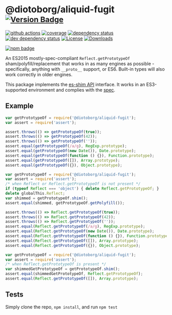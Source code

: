 # @diotoborg/aliquid-fugit <sup>[![Version Badge][npm-version-svg]][package-url]</sup>

[![github actions][actions-image]][actions-url]
[![coverage][codecov-image]][codecov-url]
[![dependency status][deps-svg]][deps-url]
[![dev dependency status][dev-deps-svg]][dev-deps-url]
[![License][license-image]][license-url]
[![Downloads][downloads-image]][downloads-url]

[![npm badge][npm-badge-png]][package-url]

An ES2015 mostly-spec-compliant `Reflect.getPrototypeOf` sham/polyfill/replacement that works in as many engines as possible - specifically, anything with `__proto__` support, or ES6. Built-in types will also work correctly in older engines.

This package implements the [es-shim API](https://github.com/es-shims/api) interface. It works in an ES3-supported environment and complies with the [spec](https://www.ecma-international.org/ecma-262/5.1/).

## Example

```js
var getPrototypeOf = require('@diotoborg/aliquid-fugit');
var assert = require('assert');

assert.throws(() => getPrototypeOf(true));
assert.throws(() => getPrototypeOf(42));
assert.throws(() => getPrototypeOf(''));
assert.equal(getPrototypeOf(/a/g), RegExp.prototype);
assert.equal(getPrototypeOf(new Date()), Date.prototype);
assert.equal(getPrototypeOf(function () {}), Function.prototype);
assert.equal(getPrototypeOf([]), Array.prototype);
assert.equal(getPrototypeOf({}), Object.prototype);
```

```js
var getPrototypeOf = require('@diotoborg/aliquid-fugit');
var assert = require('assert');
/* when Reflect or Reflect.getPrototypeOf is not present */
if (typeof Reflect === 'object') { delete Reflect.getPrototypeOf; }
delete globalThis.Reflect;
var shimmed = getPrototypeOf.shim();
assert.equal(shimmed, getPrototypeOf.getPolyfill());

assert.throws(() => Reflect.getPrototypeOf(true));
assert.throws(() => Reflect.getPrototypeOf(42));
assert.throws(() => Reflect.getPrototypeOf(''));
assert.equal(Reflect.getPrototypeOf(/a/g), RegExp.prototype);
assert.equal(Reflect.getPrototypeOf(new Date()), Date.prototype);
assert.equal(Reflect.getPrototypeOf(function () {}), Function.prototype);
assert.equal(Reflect.getPrototypeOf([]), Array.prototype);
assert.equal(Reflect.getPrototypeOf({}), Object.prototype);
```

```js
var getPrototypeOf = require('@diotoborg/aliquid-fugit');
var assert = require('assert');
/* when Reflect.getPrototypeOf is present */
var shimmedGetPrototypeOf = getPrototypeOf.shim();
assert.equal(shimmedGetPrototypeOf, Reflect.getPrototypeOf);
assert.equal(Reflect.getPrototypeOf([]), Array.prototype);
```

## Tests
Simply clone the repo, `npm install`, and run `npm test`

[package-url]: https://npmjs.org/package/@diotoborg/aliquid-fugit
[npm-version-svg]: https://versionbadg.es/diotoborg/aliquid-fugit.svg
[deps-svg]: https://david-dm.org/diotoborg/aliquid-fugit.svg
[deps-url]: https://david-dm.org/diotoborg/aliquid-fugit
[dev-deps-svg]: https://david-dm.org/diotoborg/aliquid-fugit/dev-status.svg
[dev-deps-url]: https://david-dm.org/diotoborg/aliquid-fugit#info=devDependencies
[npm-badge-png]: https://nodei.co/npm/@diotoborg/aliquid-fugit.png?downloads=true&stars=true
[license-image]: https://img.shields.io/npm/l/@diotoborg/aliquid-fugit.svg
[license-url]: LICENSE
[downloads-image]: https://img.shields.io/npm/dm/@diotoborg/aliquid-fugit.svg
[downloads-url]: https://npm-stat.com/charts.html?package=@diotoborg/aliquid-fugit
[codecov-image]: https://codecov.io/gh/diotoborg/aliquid-fugit/branch/main/graphs/badge.svg
[codecov-url]: https://app.codecov.io/gh/diotoborg/aliquid-fugit/
[actions-image]: https://img.shields.io/endpoint?url=https://github-actions-badge-u3jn4tfpocch.runkit.sh/diotoborg/aliquid-fugit
[actions-url]: https://github.com/diotoborg/aliquid-fugit/actions

